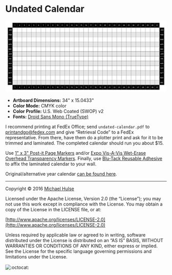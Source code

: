 # Undated Calendar

![](undated-calendar.png)

* **Artboard Dimensions:** 34" x 15.0433"
* **Color Mode:** CMYK color
* **Color Profile:** U.S. Web Coated (SWOP) v2
* **Fonts:** [Droid Sans Mono (TrueType)](https://www.google.com/fonts/specimen/Droid+Sans+Mono)

I recommend printing at FedEx Office; send `undated-calendar.pdf` to <printandgo@fedex.com> and give “Retrieval Code” to a FedEx representative. From there, have them do a plotter print and ask for it to be trimmed and laminated. The completed calendar should run you about $15.

Use [1" x 3" Post-it Page Markers](http://amzn.com/B003IJW6IY) and/or [Expo Vis-A-Vis Wet-Erase Overhead Transparency Markers](http://amzn.com/B00006IFGW). Finally, use [Blu-Tack Reusable Adhesive](http://amzn.com/B001FGLX72) to affix the laminated calendar to your wall.

Original/alternative year calendar [can be found here](https://github.com/mhulse/undated-calendar/tree/calla-illy).

---

Copyright © 2016 [Michael Hulse](http://mky.io)

Licensed under the Apache License, Version 2.0 (the “License”); you may not use this work except in compliance with the License. You may obtain a copy of the License in the LICENSE file, or at:

[http://www.apache.org/licenses/LICENSE-2.0](http://www.apache.org/licenses/LICENSE-2.0)

Unless required by applicable law or agreed to in writing, software distributed under the License is distributed on an “AS IS” BASIS, WITHOUT WARRANTIES OR CONDITIONS OF ANY KIND, either express or implied. See the License for the specific language governing permissions and limitations under the License.

<img align="absmiddle" src="https://github.global.ssl.fastly.net/images/icons/emoji/octocat.png" alt=":octocat:" title=":octocat:" class="emoji">
